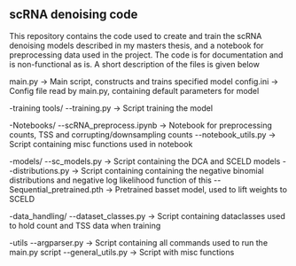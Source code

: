 ## scRNA denoising code

This repository contains the code used to create and train the scRNA denoising models described in my masters thesis, and a notebook for preprocessing data used in the project.
The code is for documentation and is non-functional as is. A short description of the files is given below

main.py     -> Main script, constructs and trains specified model
config.ini  -> Config file read by main.py, containing default parameters for model

-training tools/
--training.py -> Script training the model

-Notebooks/
--scRNA_preprocess.ipynb -> Notebook for preprocessing counts, TSS and corrupting/downsampling counts
--notebook_utils.py      -> Script containing misc functions used in notebook

-models/
--sc_models.py      -> Script containing the DCA and SCELD models
--distributions.py  -> Script containing containing the negative binomial distributions and negative log likelihood function of this
--Sequential_pretrained.pth -> Pretrained basset model, used to lift weights to SCELD

-data_handling/
--dataset_classes.py -> Script containing dataclasses used to hold count and TSS data when training

-utils
--argparser.py      -> Script containing all commands used to run the main.py script
--general_utils.py  -> Script with misc functions
